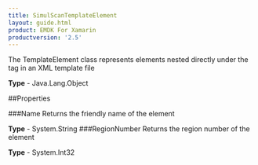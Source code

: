 ```yaml
---
title: SimulScanTemplateElement
layout: guide.html
product: EMDK For Xamarin 
productversion: '2.5' 
---
```

The TemplateElement class represents elements nested directly under the tag in an XML template file

**Type** - Java.Lang.Object

##Properties

###Name
Returns the friendly name of the element

**Type** - System.String
###RegionNumber
Returns the region number of the element

**Type** - System.Int32
